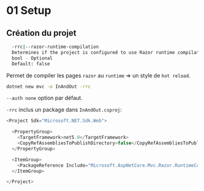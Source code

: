 # 01 Setup

## Création du projet

```bash
  -rrc|--razor-runtime-compilation  
  Determines if the project is configured to use Razor runtime compilation in Debug builds.                                                              
  bool - Optional                                                                                                                                        
  Default: false 
```

Permet de compiler les pages `razor` au `runtime` => un style de `hot reload`.

```bash
dotnet new mvc -o InAndOut -rrc
```

`--auth none` option par défaut.

`-rrc` inclus un package dans `InAndOut.csproj`:

```cs
<Project Sdk="Microsoft.NET.Sdk.Web">

  <PropertyGroup>
    <TargetFramework>net5.0</TargetFramework>
    <CopyRefAssembliesToPublishDirectory>false</CopyRefAssembliesToPublishDirectory>
  </PropertyGroup>

  <ItemGroup>
    <PackageReference Include="Microsoft.AspNetCore.Mvc.Razor.RuntimeCompilation" Version="5.0.7" />
  </ItemGroup>

</Project>
```

